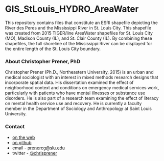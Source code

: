 # GIS_StLouis_HYDRO_AreaWater
This repository contains files that constitute an ESRI shapefile depicting the River des Peres and the Mississippi River in St. Louis City. This shapefile was created from 2015 TIGER/line AreaWater shapefiles for St. Louis City (MO), Madison County (IL), and St. Clair County (IL). By combining these shapefiles, the full shoreline of the Mississippi River can be displayed for the entire length of the St. Louis City boundary.


### About Christopher Prener, PhD
Christopher Prener (Ph.D., Northeastern University, 2015) is an urban and medical sociologist with an interest in mixed methods research designs that incorporate spatial data. His dissertation examined the effect of neighborhood context and conditions on emergency medical services work, particularly with patients who have mental illnesses or substance use disorders. He is also part of a research team examining the effect of literacy on mental health service use and recovery. He is currently a faculty member in the Department of Sociology and Anthropology at Saint Louis University.


### Contact
- [on the web](http://www.chrisprener.net)
- [on github](http://chris-prener.github.io/)
- email - [prenercg@slu.edu](mailto:prenercg@slu.edu)
- twitter - [@chrisprener](https://twitter.com/chrisprener)
